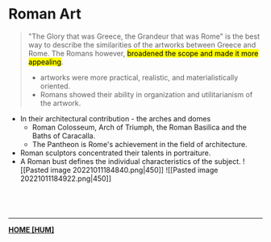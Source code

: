 # Roman Art
> "The Glory that was Greece, the Grandeur that was Rome" is the best way to describe the similarities of the artworks between Greece and Rome.
> The Romans however, <mark class="hltr-lightblue">broadened the scope and made it more appealing</mark>.
> - artworks were more practical, realistic, and materialistically oriented.
> - Romans showed their ability in organization and utilitarianism of the artwork.

- In their architectural contribution - the arches and domes
	- Roman Colosseum, Arch of Triumph, the Roman Basilica and the Baths of Caracalla.
	- The Pantheon is Rome's achievement in the field of architecture.
- Roman sculptors concentrated their talents in portraiture.
- A Roman bust defines the individual characteristics of the subject.
![[Pasted image 20221011184840.png|450]]
![[Pasted image 20221011184922.png|450]]

<br>

# 
---
**[HOME [HUM]](HUM101)**
